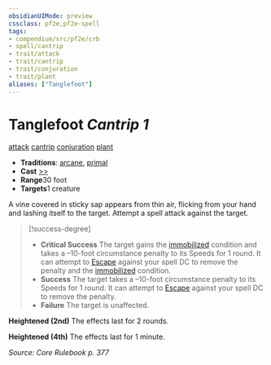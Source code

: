 ```yaml
---
obsidianUIMode: preview
cssclass: pf2e,pf2e-spell
tags:
- compendium/src/pf2e/crb
- spell/cantrip
- trait/attack
- trait/cantrip
- trait/conjuration
- trait/plant
aliases: ["Tanglefoot"]
---
```

# Tanglefoot *Cantrip 1*   
[attack](../../Rules/traits/attack.md)  [cantrip](../../Rules/traits/cantrip.md)  [conjuration](../../Rules/traits/conjuration.md)  [plant](../../Rules/traits/plant.md)  

- **Traditions**: [arcane](../../Rules/traits/arcane.md), [primal](../../Rules/traits/primal.md)
- **Cast** [>>](../../Rules/core-rulebook/chapter-9-playing-the-game.md#Actions "Two-Action") 
- **Range**30 foot
- **Targets**1 creature

A vine covered in sticky sap appears from thin air, flicking from your hand and lashing itself to the target. Attempt a spell attack against the target.

> [!success-degree] 
> - **Critical Success** The target gains the [immobilized](../../Rules/conditions.md#Immobilized) condition and takes a –10-foot circumstance penalty to its Speeds for 1 round. It can attempt to [Escape](../../Rules/actions/escape.md) against your spell DC to remove the penalty and the [immobilized](../../Rules/conditions.md#Immobilized) condition.
> - **Success** The target takes a –10-foot circumstance penalty to its Speeds for 1 round. It can attempt to [Escape](../../Rules/actions/escape.md) against your spell DC to remove the penalty.
> - **Failure** The target is unaffected.

**Heightened (2nd)** The effects last for 2 rounds.

**Heightened (4th)** The effects last for 1 minute.

*Source: Core Rulebook p. 377*